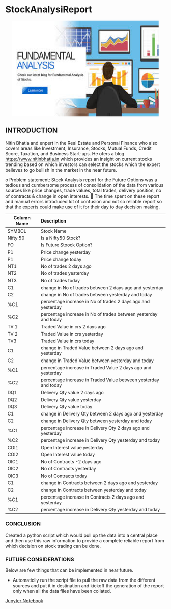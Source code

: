 # StockAnalysiReport
<p align="center">
  <img width="460" height="300" src="images/Images.jpg">
</p>

## INTRODUCTION
Nitin Bhatia and enpert in the Real Estate and Personal Finance who also covers areas like Investment, Insurance, Stocks, Mutual Funds, Credit Score, Taxation, and Business Start-ups. He ofers a blog https://www.nitinbhatia.in which provides an insight on current stocks trending based on which investors can select the stocks which the expert believes to go bullish in the market in the near future.

o	Problem statement: Stock Analysis report for the Future Options was a tedious and cumbersome process of consolidation of the data 
from various sources like price changes, trade values, total trades, delivery position, no of contracts & change in open interests.
	The time spent on these report and manual errors introduced lot of confusion and not so reliable report so that the experts 
could make use of it for their day to day decision making.


| Column Name         | Description  |
| ------------------- |:-------------|
| SYMBOL              | Stock Name                        |
| Nifty 50            | Is a Nifty50 Stock? |
| FO                  | Is Future Stoock Option?                                          |
| P1                  | Price change yesterday                                        |
| P1                  | Price change today|
| NT1                 | No of trades 2 days ago                                          |
| NT2                 | No of trades yesterday            |
| NT3                 | No of trades today|
| C1                  | change in No of trades between 2 days ago and yesterday |
| C2                  | change in No of trades between yesterday and today|
| %C1                 | percentage increase in No of trades 2 days ago and yesterday|
| %C2                 | percentage increase in No of trades between yesterday and today|
| TV 1                | Traded Value in crs 2 days ago |
| TV 2                | Traded Value in crs yesterday                                         |
| TV3                 | Traded Value in crs today |
| C1                  | change in Traded Value between 2 days ago and yesterday |
| C2                  | change in Traded Value between yesterday and today|
| %C1                 | percentage increase in Traded Value 2 days ago and yesterday|
| %C2                 | percentage increase in Traded Value between yesterday and today|
| DQ1                 | Delivery Qty value 2 days ago|
| DQ2                 | Delivery Qty value yesterday |
| DQ3                 | Delivery Qty value today |
| C1                  | change in Delivery Qty between 2 days ago and yesterday|
| C2                  | change in Delivery Qty between yesterday and today|
| %C1                 | percentage increase in Delivery Qty 2 days ago and yesterday|
| %C2                 | percentage increase in Delivery Qty yesterday and today|
| COI1                | Open Interest value yesterday|
| COI2                | Open Interest value today|
| OIC1                | No of Contracts -2 days ago|
| OIC2                | No of Contracts  yesterday|
| OIC3                | No of Contracts today|
| C1                  | change in Contracts between 2 days ago and yesterday|
| C2                  | change in Contracts  between yesterday and today|
| %C1                 | percentage increase in Contracts 2 days ago and yesterday|
| %C2                 | percentage increase in Delivery Qty yesterday and today           |


### CONCLUSION

Created a python script which would pull up the data into a central place and then use this raw information to provide a 
complete reliable report from which decision on stock trading can be done.

### FUTURE CONSIDERATIONS
Below are few things that can be implemented in near future.

  - Automaticlly run the script file to pull the raw data from the different sources and put it in destination and kickoff the generation of the report only when all the data files have been collated.

  
[Jupyter Notebook](.StockAnalysiReport/Stock-Analysis_Report.ipynb)
